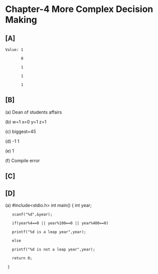# Chapter-4 More Complex Decision Making
## [A]
  
    Value: 1

           0
           
           1
           
           1
           
           1
         
## [B]

  (a) Dean of students affairs
  
  (b) w=1 x=0 y=1 z=1
  
  (c) biggest=45
  
  (d) -1 1
  
  (e) 1
  
  (f) Compile error
  
## [C] 
## [D]

(a)  #include<stdio.h>
     int main()
     {
       int year;
       
       scanf("%d",&year);
       
       if(year%4==0 || year%100==0 || year%400==0)
       
       printf("%d is a leap year",year);
       
       else
       
       printf("%d is not a leap year",year);
       
       return 0;
       
     }
    
